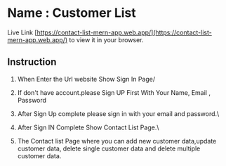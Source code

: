 # Name : Customer List

Live Link [https://contact-list-mern-app.web.app/](https://contact-list-mern-app.web.app/) to view
it in your browser.

## Instruction

1. When Enter the Url website Show Sign In Page/

2. If don't have account.please Sign UP First With Your Name, Email , Password

3. After Sign Up complete please sign in with your email and password.\

4. After Sign IN Complete Show Contact List Page.\

5. The Contact list Page where you can add new customer data,update customer data, delete single
   customer data and delete multiple customer data.
